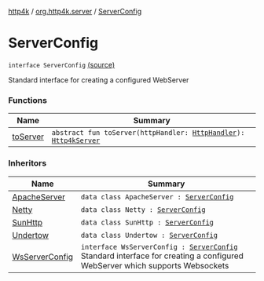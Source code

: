 [http4k](../../index.md) / [org.http4k.server](../index.md) / [ServerConfig](./index.md)

# ServerConfig

`interface ServerConfig` [(source)](https://github.com/http4k/http4k/blob/master/http4k-core/src/main/kotlin/org/http4k/server/http4kServer.kt#L23)

Standard interface for creating a configured WebServer

### Functions

| Name | Summary |
|---|---|
| [toServer](to-server.md) | `abstract fun toServer(httpHandler: `[`HttpHandler`](../../org.http4k.core/-http-handler.md)`): `[`Http4kServer`](../-http4k-server/index.md) |

### Inheritors

| Name | Summary |
|---|---|
| [ApacheServer](../-apache-server/index.md) | `data class ApacheServer : `[`ServerConfig`](./index.md) |
| [Netty](../-netty/index.md) | `data class Netty : `[`ServerConfig`](./index.md) |
| [SunHttp](../-sun-http/index.md) | `data class SunHttp : `[`ServerConfig`](./index.md) |
| [Undertow](../-undertow/index.md) | `data class Undertow : `[`ServerConfig`](./index.md) |
| [WsServerConfig](../-ws-server-config/index.md) | `interface WsServerConfig : `[`ServerConfig`](./index.md)<br>Standard interface for creating a configured WebServer which supports Websockets |
